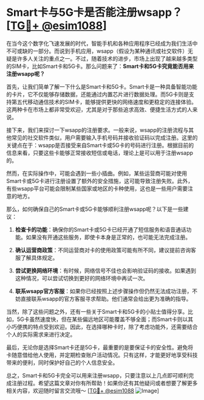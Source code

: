# Smart卡与5G卡是否能注册wsapp？[[TG💪+ @esim1088](https://t.me/s/esim1088)]

在当今这个数字化飞速发展的时代，智能手机和各种应用程序已经成为我们生活中不可或缺的一部分。而说到手机应用，wsapp（假设为某种通讯或社交软件）无疑是许多人关注的重点之一。不过，随着技术的进步，市场上出现了越来越多类型的SIM卡，比如Smart卡和5G卡。那么问题来了：**Smart卡和5G卡究竟能否用来注册wsapp呢？**

首先，让我们简单了解一下什么是Smart卡和5G卡。Smart卡是一种具备智能功能的卡片，它不仅能够存储数据，还能通过内置芯片进行数据处理。而5G卡则是支持第五代移动通信技术的SIM卡，能够提供更快的网络速度和更稳定的连接体验。这两种卡在市场上都非常受欢迎，尤其是对于那些追求高效、便捷生活方式的人来说。

接下来，我们来探讨一下wsapp的注册要求。一般来说，wsapp的注册流程与其他常见的社交软件类似，用户需要输入手机号码并接收验证码以完成注册。这里的关键点在于：wsapp是否接受来自Smart卡或5G卡的号码进行注册。根据目前的信息来看，只要这些卡能够正常接收短信或电话，理论上是可以用于注册wsapp的。

然而，在实际操作中，可能会遇到一些小插曲。例如，某些运营商可能对使用Smart卡或5G卡进行注册设置了额外的安全措施，这可能导致注册失败。此外，有些wsapp平台可能会限制某些国家或地区的卡种使用，这也是一些用户需要注意的地方。

那么，如何确保自己的Smart卡或5G卡能够顺利注册wsapp呢？以下是一些建议：

1. **检查卡的功能**：确保你的Smart卡或5G卡已经开通了短信服务和语音通话功能。如果没有开通这些服务，即使卡本身是正常的，也可能无法完成注册。

2. **确认运营商政策**：不同运营商对卡的使用政策可能有所不同，建议提前咨询客服了解具体规定。

3. **尝试更换网络环境**：有时候，网络信号不佳也会影响验证码的接收。如果遇到这种情况，可以尝试切换到更好的网络环境中再试一次。

4. **联系wsapp官方客服**：如果你已经按照上述步骤操作但仍然无法成功注册，不妨直接联系wsapp的官方客服寻求帮助。他们通常会给出更为准确的指导。

当然，除了这些问题之外，还有一些关于Smart卡和5G卡的小贴士值得分享。比如，5G卡虽然速度快，但在某些偏远地区可能覆盖不够全面；而Smart卡则以其小巧便携的特点受到欢迎。因此，在选择哪种卡时，除了考虑功能外，还需要结合个人的实际需求来进行决定。

最后，无论你是选择Smart卡还是5G卡，最重要的是要保证卡的安全性。避免将卡随意借给他人使用，并定期检查账户活动情况。只有这样，才能更好地享受科技带来的便利，同时保护好自己的个人信息安全。

总之，Smart卡和5G卡完全可以用来注册wsapp，只要注意以上几点即可顺利完成注册过程。希望这篇文章对你有所帮助！如果你还有其他疑问或者想要了解更多相关内容，欢迎随时留言交流哦～ [[TG💪+ @esim1088](https://t.me/s/esim1088) ![Image](https://i.postimg.cc/4NQfJmqS/Snipaste-2025-05-13-00-14-12.png)]